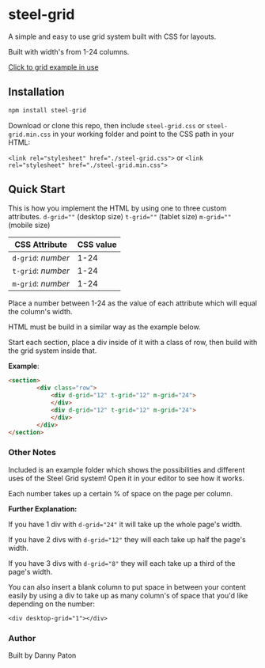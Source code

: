 # steel-grid

A simple and easy to use grid system built with CSS for layouts.

Built with width's from 1-24 columns.

[Click to grid example in use](https://dannypaton.github.io/steel-grid) 


## Installation

```js
npm install steel-grid
```
Download or clone this repo, then include `steel-grid.css` or `steel-grid.min.css` in your working folder and point to the CSS path in your HTML:

`<link rel="stylesheet" href="./steel-grid.css">` 
or
`<link rel="stylesheet" href="./steel-grid.min.css">`

## Quick Start

This is how you implement the HTML by using one to three custom attributes.
`d-grid=""` (desktop size)
`t-grid=""` (tablet size)
`m-grid=""` (mobile size)

|CSS Attribute | CSS value|
|-------------------|------|
|`d-grid`: *number* | 1-24|
|`t-grid`: *number* | 1-24|
|`m-grid`: *number* | 1-24|

Place a number between 1-24 as the value of each attribute which will equal the column's width.

HTML must be build in a similar way as the example below. 

Start each section, place a div inside of it with a class of row, then build with the grid system inside that.

**Example**:

```html
<section>
        <div class="row">
            <div d-grid="12" t-grid="12" m-grid="24">
            </div>
            <div d-grid="12" t-grid="12" m-grid="24">
            </div>
        </div>
</section>
```

### Other Notes

Included is an example folder which shows the possibilities and different uses of the Steel Grid system! Open it in your editor to see how it works.

Each number takes up a certain % of space on the page per column.

**Further Explanation:**

If you have 1 div with `d-grid="24"` it will take up the whole page's width.

If you have 2 divs with `d-grid="12"` they will each take up half the page's width.

If you have 3 divs with `d-grid="8"` they will each take up a third of the page's width.

You can also insert a blank column to put space in between your content easily by using a div to take up as many column's of space that you'd like depending on the number:

`<div desktop-grid="1"></div>`

### Author

Built by Danny Paton